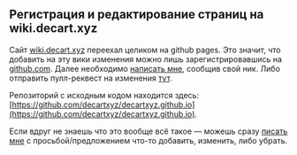## Регистрация и редактирование страниц на wiki.decart.xyz

Сайт [wiki.decart.xyz](https://wiki.decart.xyz) переехал целиком на github pages. Это значит, что добавить на эту вики изменения можно лишь зарегистрировавшись на [github.com](https://github.com). Далее необходимо [написать мне](/contacts), сообщив свой ник. Либо отправить пулл-реквест на изменения [тут](https://github.com/decartxyz/decartxyz.github.io).

Репозиторий с исходным кодом находится здесь: [https://github.com/decartxyz/decartxyz.github.io](https://github.com/decartxyz/decartxyz.github.io).

Если вдруг не знаешь что это вообще всё такое — можешь сразу [писать мне](/contacts) с просьбой/предложением что-то добавить, изменить, либо убрать.